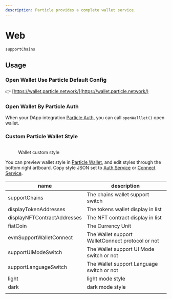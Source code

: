 ```yaml
---
description: Particle provides a complete wallet service.
---
```


# Web

```typescript
supportChains
```

## Usage

### Open Wallet Use Particle Default Config

👉 [https://wallet.particle.network/](https://wallet.particle.network/)

### Open Wallet By Particle Auth

When your DApp integration [Particle Auth](../../auth-service/sdks/web.md#open-particle-web-wallet), you can call `openWalllet()` open wallet.

### Custom Particle Wallet Style

<figure><img src="https://static.particle.network/docs-images/wallet-custom-style.png" alt=""><figcaption><p>Wallet custom style</p></figcaption></figure>

You can preview wallet style in [Particle Wallet](https://wallet.particle.network/?customStyleSetting=true), and edit styles through the bottom right artboard. Copy style JSON set to [Auth Service](broken-reference) or [Connect Service](broken-reference).

| name                        | description                                      |
| --------------------------- | ------------------------------------------------ |
| supportChains               | The chains wallet support switch                 |
| displayTokenAddresses       | The tokens wallet display in list                |
| displayNFTContractAddresses | The NFT contract display in list                 |
| fiatCoin                    | The Currency Unit                                |
| evmSupportWalletConnect     | The Wallet support WalletConnect protocol or not |
| supportUIModeSwitch         | The Wallet support UI Mode switch or not         |
| supportLanguageSwitch       | The Wallet support Language switch or not        |
| light                       | light mode style                                 |
| dark                        | dark mode style                                  |
|                             |                                                  |











